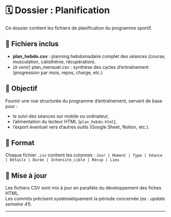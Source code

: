 # 🗓️ Dossier : Planification

Ce dossier contient les fichiers de planification du programme sportif.

## 📁 Fichiers inclus
- **plan_hebdo.csv** : planning hebdomadaire complet des séances (course, musculation, calisthénie, récupération).
- *(à venir)* plan_mensuel.csv : synthèse des cycles d’entraînement (progression par mois, repos, charge, etc.)

## 🎯 Objectif
Fournir une vue structurée du programme d’entraînement, servant de base pour :
- le suivi des séances sur mobile ou ordinateur,
- l’alimentation du lecteur HTML (`plan_hebdo.html`),
- l’export éventuel vers d’autres outils (Google Sheet, Notion, etc.).

## 🧩 Format
Chaque fichier `.csv` contient les colonnes :
`Jour | Moment | Type | Séance | Détails | Durée | Intensité_cible | Récup | Lieu`

## 🔄 Mise à jour
Les fichiers CSV sont mis à jour en parallèle du développement des fiches HTML.  
Les commits précisent systématiquement la période concernée (ex : *update semaine 41*).

---

